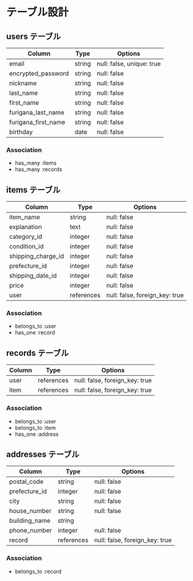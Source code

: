 # テーブル設計

## users テーブル

| Column              | Type   | Options                   |
| ------------------- |------- | ------------------------- |
| email               | string | null: false, unique: true |
| encrypted_password  | string | null: false               |
| nickname            | string | null: false               |
| last_name           | string | null: false               |
| first_name          | string | null: false               |
| furigana_last_name  | string | null: false               |
| furigana_first_name | string | null: false               |
| birthday            | date   | null: false               |

### Association

- has_many :items
- has_many :records

## items テーブル

| Column             | Type       | Options                        |
| ------------------ |----------- | ------------------------------ |
| item_name          | string     | null: false                    |
| explanation        | text       | null: false                    |
| category_id        | integer    | null: false                    |
| condition_id       | integer    | null: false                    |
| shipping_charge_id | integer    | null: false                    |
| prefecture_id      | integer    | null: false                    |
| shipping_date_id   | integer    | null: false                    |
| price              | integer    | null: false                    |
| user               | references | null: false, foreign_key: true |

### Association

- belongs_to :user
- has_one :record

## records テーブル

| Column | Type       | Options                        |
| ------ |----------- | ------------------------------ |
| user   | references | null: false, foreign_key: true |
| item   | references | null: false, foreign_key: true |

### Association

- belongs_to :user
- belongs_to :item
- has_one :address

## addresses テーブル

| Column        | Type       | Options                        |
| ------------- |----------- | ------------------------------ |
| postal_code   | string     | null: false                    |
| prefecture_id | integer    | null: false                    |
| city          | string     | null: false                    |
| house_number  | string     | null: false                    |
| building_name | string     |                                |
| phone_number  | integer    | null: false                    |
| record        | references | null: false, foreign_key: true |

### Association

- belongs_to :record
